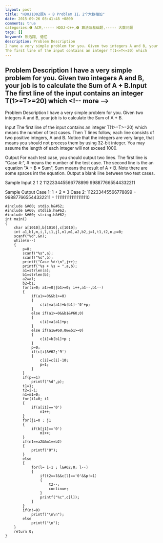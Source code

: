 ```yaml
---
layout: post
title: "HDOJ1002题A + B Problem II，2个大数相加"
date: 2015-09-26 03:41:48 +0800
comments: true
categories:❶ ACM,----- HDOJ-C++,❺ 算法及基础题,----- 大数问题
tags: []
keyword: 陈浩翔, 谙忆
description: Problem Description 
I have a very simple problem for you. Given two integers A and B, your job is to calculate the Sum of A + B.Input 
The first line of the input contains an integer T(1<=T<=20) which 
---
```



Problem Description 
I have a very simple problem for you. Given two integers A and B, your job is to calculate the Sum of A + B.Input 
The first line of the input contains an integer T(1>=T>=20) which
&#60;!-- more --&#62;
----------

Problem Description
I have a very simple problem for you. Given two integers A and B, your job is to calculate the Sum of A + B.

Input
The first line of the input contains an integer T(1>=T>=20) which means the number of test cases. Then T lines follow, each line consists of two positive integers, A and B. Notice that the integers are very large, that means you should not process them by using 32-bit integer. You may assume the length of each integer will not exceed 1000.

Output
For each test case, you should output two lines. The first line is "Case #:", # means the number of the test case. The second line is the an equation "A + B = Sum", Sum means the result of A + B. Note there are some spaces int the equation. Output a blank line between two test cases.

Sample Input
2 1 2 112233445566778899 998877665544332211

Sample Output
Case 1: 1 + 2 = 3 Case 2: 112233445566778899 + 998877665544332211 = 1111111111111111110

```
#include &#60; stdio.h&#62;
#include &#60; stdlib.h&#62;
#include &#60; string.h&#62;
int main()
{
    char a[1010],b[1010],c[1010];
    int a1,b1,m,i,l,i1,j1,n1,m1,a2,b2,j=1,t1,t2,n,p=0;
    scanf("%d",&n);
    while(n--)
    {
        p=0;
        scanf("%s",a);
        scanf("%s",b);
        printf("Case %d:\n",j++);
        printf("%s + %s = ",a,b);
        a1=strlen(a);
        b1=strlen(b);
        a2=a1;
        b2=b1;
        for(i=0; a1>=0||b1>=0; i++,a1--,b1--)
        {
            if(a1>=0&&b1>=0)
            {
                c[i]=a[a1]+b[b1]-'0'+p;
            }
            else if(a1>=0&&b1&#60;0)
            {
                c[i]=a[a1]+p;
            }
            else if(a1&#60;0&&b1>=0)
            {
                c[i]=b[b1]+p ;
            }
            p=0;
            if(c[i]&#62;'9')
            {
                c[i]=c[i]-10;
                p=1;
            }
        }
        if(p==1)
            printf("%d",p);
        t1=1;
        t2=i-1;
        n1=m1=0;
        for(i1=0; i1
        {
            if(a[i1]=='0')
                n1++;
        }
        for(j1=0 ; j1
        {
            if(b[j1]=='0')
                m1++;
        }
        if(n1==a2&&m1==b2)
        {
            printf("0");
        }
        else
        {
            for(l= i-1 ; l&#62;0; l--)
            {
                if(t2==l&&c[l]=='0'&&p!=1)
                {
                    t2--;
                    continue;
                }
                printf("%c",c[l]);
            }
        }
        if(n!=0)
            printf("\n\n");
        else
            printf("\n");
    }
    return 0;
}
```